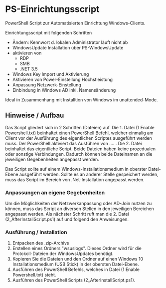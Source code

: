 # PS-Einrichtungsscript
PowerShell Script zur Automatisierten Einrichtung Windows-Clients.

Einrichtungsscript mit folgenden Schritten

* Ändern: Kennwort d. lokalen Administrator läuft nicht ab
* WindowsUpdate Installation über PS-WindowsUpdate
* aktivieren von
  * RDP
  * SMB
  * .NET 3.5
* Windows Key Import und Aktivierung
* Aktivieren von Power-Einstellung Höchstleistung
* Anpassung Netzwerk-Einstellung
* Einbindung in Windows AD inkl. Namensänderung

Ideal in Zusammenhang mit Installtion von Windows im unattended-Mode.

## Hinweise / Aufbau 
Das Script gliedert sich in 2 Schritten (Dateien) auf. 
Die 1. Datei (1 Enable Powershell.txt) beinhaltet einen PowerShell Befehl, welcher einmalig am Client vor der Ausführung des eigentlichen Scriptes ausgeführt werden muss. Der PowerShell aktiviert das Ausführen von .... . 
Die 2. Datei beinhaltet das eigentliche Script.
Beide Dateien haben keine prozedualen oder sonstige Verbindungen. Dadurch können beide Dateinamen an die jeweiligen Gegebenheiten angepasst werden.

Das Script sollte auf einem Windows-Installationsmedium in oberster Datei-Ebene ausgeführt werden. Sollte es an anderer Stelle gespeichert werden, muss das Script im Bereich von .Net-Installation angepasst werden.

### Anpassungen an eigene Gegebenheiten
Um die Möglichkeiten der Netzwerkanpassung oder AD-Join nutzen zu können, muss das Script an diversen Stellen in den jeweiligen Bereichen angepasst werden.
Als nächster Schritt ruft man die 2. Datei (2_AfterInstallScript.ps1) auf und folgend den Anweisungen.

### Ausführung / Installation
1. Entpacken des .zip-Archivs
2. Erstellen eines Ordners "wsuslogs". Dieses Ordner wird für die Protokoll-Dateien der WindowsUpdates benötigt.
3. Kopieren Sie die Dateien und den Ordner auf einen Windows 10 Installationsmedium (USB Stick) in der obersten Datei-Ebene.
4. Ausführen des PowerShell Befehls, welches in Datei (1 Enable Powershell.txt) steht.
5. Ausführen des PowerShell Scripts (2_AfterInstallScript.ps1).


